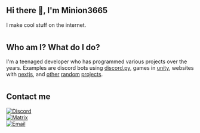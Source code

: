# <h2>Hi there 👋, I'm Minion3665</h2>
I make cool stuff on the internet.

# <h2>Who am I? What do I do?</h2>
I'm a teenaged developer who has programmed various projects over the years. Examples are discord bots using [discord.py](https://github.com/rapptz/discord.py/), games in [unity](https://unity.com/), websites with [nextjs](https://nextjs.org/), and [other](https://github.com/Minion3665/forum) [random](https://github.com/Minion3665/The-token-graveyard) [projects](https://github.com/ClicksMinutePer/utilities).

# <h2>Contact me</h2>

[![Discord](https://img.shields.io/badge/message%20on%20discord-Minion%233665-7289DA?logo=discord&labelColor=grey&style=for-the-badge)](https://discord.gg/bPaNnxe)<br/>
[![Matrix](https://img.shields.io/badge/like%20encrypted%20messages%3F-Try%20matrix-0dbd8b?logo=element&labelColor=grey&style=for-the-badge)](https://matrix.to/#/@minion:coded.codes)<br/>
[![Email](https://img.shields.io/badge/get%20a%20slower%20response%20by-email-white?logo=minutemailer&logoColor=white&labelColor=grey&style=for-the-badge)](mailto://skyler3665@gmail.com)
